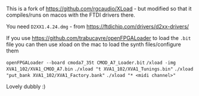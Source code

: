 This is a fork of https://github.com/rgcaudio/XLoad - but modified so that it compiles/runs on macos with the FTDI drivers there.

You need `D2XX1.4.24.dmg` - from https://ftdichip.com/drivers/d2xx-drivers/

If you use https://github.com/trabucayre/openFPGALoader to load the `.bit` file you can then use xload on the mac to load the synth files/configure them

`openFPGALoader --board cmoda7_35t CMOD_A7_Loader.bit`
`/xload -img XVA1_102/XVA1_CMOD_A7.bin`
`./xload "t XVA1_102/XVA1_Tunings.bin"`
`./xload "put_bank XVA1_102/XVA1_Factory.bank"`
`./xload "* <midi channel>"`

Lovely dubbly :)
